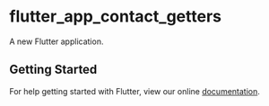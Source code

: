 # flutter_app_contact_getters

A new Flutter application.

## Getting Started

For help getting started with Flutter, view our online
[documentation](https://flutter.io/).
